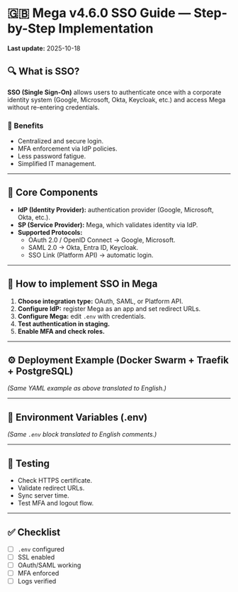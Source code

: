 
# 🇬🇧 Mega v4.6.0 SSO Guide — Step-by-Step Implementation
**Last update:** 2025-10-18

## 🔍 What is SSO?
**SSO (Single Sign-On)** allows users to authenticate once with a corporate identity system (Google, Microsoft, Okta, Keycloak, etc.) and access Mega without re-entering credentials.

### 🎯 Benefits
- Centralized and secure login.  
- MFA enforcement via IdP policies.  
- Less password fatigue.  
- Simplified IT management.

---

## 🧩 Core Components
- **IdP (Identity Provider):** authentication provider (Google, Microsoft, Okta, etc.).  
- **SP (Service Provider):** Mega, which validates identity via IdP.  
- **Supported Protocols:**
  - OAuth 2.0 / OpenID Connect → Google, Microsoft.  
  - SAML 2.0 → Okta, Entra ID, Keycloak.  
  - SSO Link (Platform API) → automatic login.

---

## 🚀 How to implement SSO in Mega
1. **Choose integration type:** OAuth, SAML, or Platform API.  
2. **Configure IdP:** register Mega as an app and set redirect URLs.  
3. **Configure Mega:** edit `.env` with credentials.  
4. **Test authentication in staging.**  
5. **Enable MFA and check roles.**

---

## ⚙️ Deployment Example (Docker Swarm + Traefik + PostgreSQL)
*(Same YAML example as above translated to English.)*

---

## 🧾 Environment Variables (.env)
*(Same `.env` block translated to English comments.)*

---

## 🧪 Testing
- Check HTTPS certificate.  
- Validate redirect URLs.  
- Sync server time.  
- Test MFA and logout flow.  

---

## ✅ Checklist
- [ ] `.env` configured  
- [ ] SSL enabled  
- [ ] OAuth/SAML working  
- [ ] MFA enforced  
- [ ] Logs verified  
